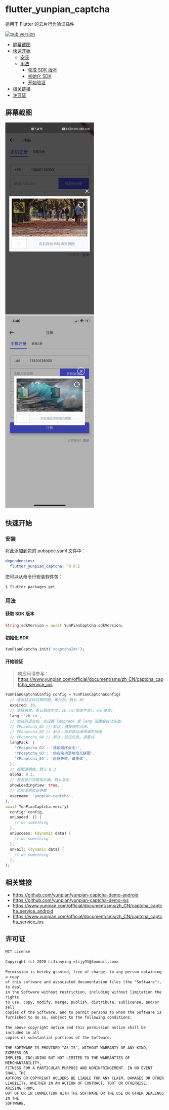 # flutter_yunpian_captcha

适用于 Flutter 的云片行为验证插件

[![pub version][pub-image]][pub-url]

[pub-image]: https://img.shields.io/pub/v/flutter_yunpian_captcha.svg
[pub-url]: https://pub.dev/packages/flutter_yunpian_captcha

<!-- START doctoc generated TOC please keep comment here to allow auto update -->
<!-- DON'T EDIT THIS SECTION, INSTEAD RE-RUN doctoc TO UPDATE -->


- [屏幕截图](#%E5%B1%8F%E5%B9%95%E6%88%AA%E5%9B%BE)
- [快速开始](#%E5%BF%AB%E9%80%9F%E5%BC%80%E5%A7%8B)
  - [安装](#%E5%AE%89%E8%A3%85)
  - [用法](#%E7%94%A8%E6%B3%95)
    - [获取 SDK 版本](#%E8%8E%B7%E5%8F%96-sdk-%E7%89%88%E6%9C%AC)
    - [初始化 SDK](#%E5%88%9D%E5%A7%8B%E5%8C%96-sdk)
    - [开始验证](#%E5%BC%80%E5%A7%8B%E9%AA%8C%E8%AF%81)
- [相关链接](#%E7%9B%B8%E5%85%B3%E9%93%BE%E6%8E%A5)
- [许可证](#%E8%AE%B8%E5%8F%AF%E8%AF%81)

<!-- END doctoc generated TOC please keep comment here to allow auto update -->

## 屏幕截图

<div>
  <img src='./screenshots/flutter_yunpian_captcha-android.jpeg' width=280>
  <img src='./screenshots/flutter_yunpian_captcha-ios.png' width=280>
</div>

## 快速开始

### 安装

将此添加到包的 pubspec.yaml 文件中：

```yaml
dependencies:
  flutter_yunpian_captcha: ^0.0.1
```

您可以从命令行安装软件包：

```bash
$ flutter packages get
```

### 用法

#### 获取 SDK 版本

```dart
String sdkVersion = await YunPianCaptcha.sdkVersion;
```

#### 初始化 SDK

```dart
YunPianCaptcha.init('<captchaId>');
```

#### 开始验证

> 响应码请参与：https://www.yunpian.com/official/document/sms/zh_CN/captcha_captcha_service_ios

```dart
YunPianCaptchaConfig config = YunPianCaptchaConfig(
  // 请求验证码过期时限。单位秒，默认 30
  expired: 30,
  // 支持语言，默认简体中文。zh-cn(简体中文)、en(英文)
  lang: 'zh-cn',
  // 验证码语言包。当设置 langPack 后 lang 设置会自动失效。
  // YPcaptcha_02 // 默认：请按顺序点击:
  // YPcaptcha_03 // 默认：向右拖动滑块填充拼图
  // YPcaptcha_04 // 默认：验证失败，请重试
  langPack: {
    'YPcaptcha_02': '请按顺序点击:',
    'YPcaptcha_03': '向右拖动滑块填充拼图',
    'YPcaptcha_04': '验证失败，请重试',
  },
  // 视图透明度。默认 0.3
  alpha: 0.3,
  // 是否显示加载指示器。默认显示
  showLoadingView: true,
  // 添加无感验证参数
  username: 'yunpian-captcha',
);
await YunPianCaptcha.verify(
  config: config,
  onLoaded: () {
    // do something
  },
  onSuccess: (dynamic data) {
    // do something
  },
  onFail: (dynamic data) {
    // do something
  },
);
```

## 相关链接

- https://github.com/yunpian/yunpian-captcha-demo-android
- https://github.com/yunpian/yunpian-captcha-demo-ios
- https://www.yunpian.com/official/document/sms/zh_CN/captcha_captcha_service_android
- https://www.yunpian.com/official/document/sms/zh_CN/captcha_captcha_service_ios

## 许可证

```
MIT License

Copyright (c) 2020 LiJianying <lijy91@foxmail.com>

Permission is hereby granted, free of charge, to any person obtaining a copy
of this software and associated documentation files (the "Software"), to deal
in the Software without restriction, including without limitation the rights
to use, copy, modify, merge, publish, distribute, sublicense, and/or sell
copies of the Software, and to permit persons to whom the Software is
furnished to do so, subject to the following conditions:

The above copyright notice and this permission notice shall be included in all
copies or substantial portions of the Software.

THE SOFTWARE IS PROVIDED "AS IS", WITHOUT WARRANTY OF ANY KIND, EXPRESS OR
IMPLIED, INCLUDING BUT NOT LIMITED TO THE WARRANTIES OF MERCHANTABILITY,
FITNESS FOR A PARTICULAR PURPOSE AND NONINFRINGEMENT. IN NO EVENT SHALL THE
AUTHORS OR COPYRIGHT HOLDERS BE LIABLE FOR ANY CLAIM, DAMAGES OR OTHER
LIABILITY, WHETHER IN AN ACTION OF CONTRACT, TORT OR OTHERWISE, ARISING FROM,
OUT OF OR IN CONNECTION WITH THE SOFTWARE OR THE USE OR OTHER DEALINGS IN THE
SOFTWARE.
```
